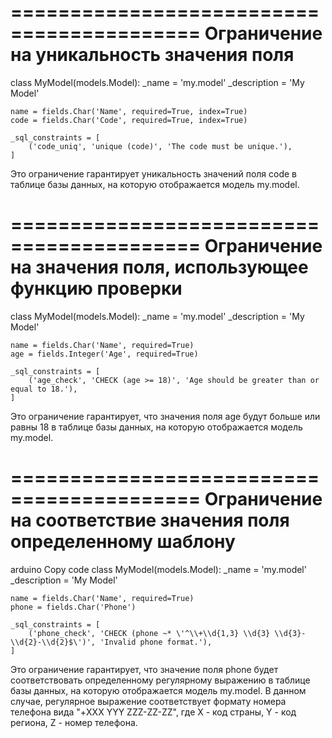 ==========================================
Ограничение на уникальность значения поля
==========================================

class MyModel(models.Model):
    _name = 'my.model'
    _description = 'My Model'

    name = fields.Char('Name', required=True, index=True)
    code = fields.Char('Code', required=True, index=True)

    _sql_constraints = [
        ('code_uniq', 'unique (code)', 'The code must be unique.'),
    ]
Это ограничение гарантирует уникальность значений поля code в таблице базы данных, на которую отображается модель my.model.

==========================================
Ограничение на значения поля, использующее функцию проверки
==========================================

class MyModel(models.Model):
    _name = 'my.model'
    _description = 'My Model'

    name = fields.Char('Name', required=True)
    age = fields.Integer('Age', required=True)

    _sql_constraints = [
        ('age_check', 'CHECK (age >= 18)', 'Age should be greater than or equal to 18.'),
    ]
Это ограничение гарантирует, что значения поля age будут больше или равны 18 в таблице базы данных, на которую отображается модель my.model.

==========================================
Ограничение на соответствие значения поля определенному шаблону
==========================================

arduino
Copy code
class MyModel(models.Model):
    _name = 'my.model'
    _description = 'My Model'

    name = fields.Char('Name', required=True)
    phone = fields.Char('Phone')

    _sql_constraints = [
        ('phone_check', 'CHECK (phone ~* \'^\\+\\d{1,3} \\d{3} \\d{3}-\\d{2}-\\d{2}$\')', 'Invalid phone format.'),
    ]
Это ограничение гарантирует, что значение поля phone будет соответствовать определенному регулярному выражению в таблице базы данных, на которую отображается модель my.model. В данном случае, регулярное выражение соответствует формату номера телефона вида "+XXX YYY ZZZ-ZZ-ZZ", где X - код страны, Y - код региона, Z - номер телефона.